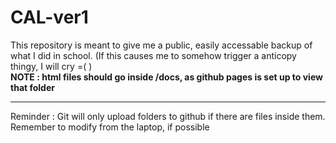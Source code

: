 # CAL-ver1
This repository is meant to give me a public, easily accessable backup of what I did in school. (If this causes me to somehow trigger a anticopy thingy, I will cry =( )  
**NOTE : html files should go inside /docs, as github pages is set up to view that folder**  

---
Reminder : Git will only upload folders to github if there are files inside them. Remember to modify from the laptop, if possible

